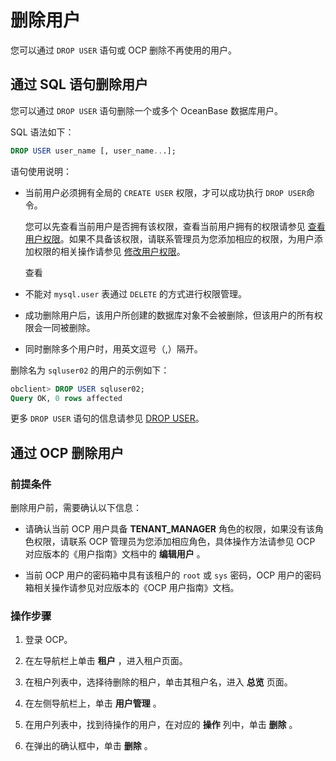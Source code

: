 删除用户
=========================

您可以通过 `DROP USER` 语句或 OCP 删除不再使用的用户。

通过 SQL 语句删除用户
----------------------------------

您可以通过 `DROP USER` 语句删除一个或多个 OceanBase 数据库用户。

SQL 语法如下：

```sql
DROP USER user_name [, user_name...];
```

语句使用说明：

* 当前用户必须拥有全局的 `CREATE USER` 权限，才可以成功执行 `DROP USER`命令。

  您可以先查看当前用户是否拥有该权限，查看当前用户拥有的权限请参见 [查看用户权限](../5.manage-users-and-privileges/5.view-user-privileges.md)。如果不具备该权限，请联系管理员为您添加相应的权限，为用户添加权限的相关操作请参见 [修改用户权限](../5.manage-users-and-privileges/6.modify-user-privileges.md)。

  查看
  
* 不能对 `mysql.user` 表通过 `DELETE` 的方式进行权限管理。

* 成功删除用户后，该用户所创建的数据库对象不会被删除，但该用户的所有权限会一同被删除。

* 同时删除多个用户时，用英文逗号（,）隔开。

删除名为 `sqluser02` 的用户的示例如下：

```sql
obclient> DROP USER sqluser02;
Query OK, 0 rows affected
```

更多 `DROP USER` 语句的信息请参见 [DROP USER](../../../14.developer-guide/7.sql-reference/5.sql-statements/36.drop-user.md)。

通过 OCP 删除用户
--------------------------------

### 前提条件

删除用户前，需要确认以下信息：

* 请确认当前 OCP 用户具备 **TENANT_MANAGER** 角色的权限，如果没有该角色权限，请联系 OCP 管理员为您添加相应角色，具体操作方法请参见 OCP 对应版本的《用户指南》文档中的 **编辑用户** 。

* 当前 OCP 用户的密码箱中具有该租户的 `root` 或 `sys` 密码，OCP 用户的密码箱相关操作请参见对应版本的《OCP 用户指南》文档。

### 操作步骤

1. 登录 OCP。

2. 在左导航栏上单击 **租户** ，进入租户页面。

3. 在租户列表中，选择待删除的租户，单击其租户名，进入 **总览** 页面。

4. 在左侧导航栏上，单击 **用户管理** 。

5. 在用户列表中，找到待操作的用户，在对应的 **操作** 列中，单击 **删除** 。

6. 在弹出的确认框中，单击 **删除** 。
